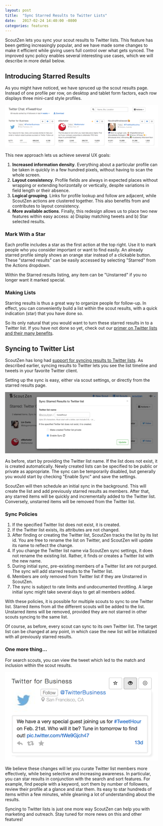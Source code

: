 ```yaml
---
layout: post
title:  "Sync Starred Results to Twitter Lists"
date:   2017-02-24 14:40:00 -0800
categories: features
---
```


ScoutZen lets you sync your scout results to Twitter lists. This feature
has been getting increasingly popular, and we have made some changes to
make it efficient while giving users full control over what gets synced.
The improved sync policy enables several interesting use cases, which
we will describe in more detail below.

## Introducing Starred Results

As you might have noticed, we have spruced up the scout results page.
Instead of one profile per row, on desktop and tablet form factors, each
row displays three mini-card style profiles.

![Profile Cards](/assets/three-cards-row.png)

This new approach lets us achieve several UX goals: 

1. __Increased information density__. Everything about a particular profile
   can be taken in quickly in a few hundred pixels, without having to
   scan the whole screen. 
1. __Layout consistency__. Profile fields are always in expected places
   without wrapping or extending horizontally or vertically, despite
   variations in field length or their absence. 
1. __Logical grouping__. Links for profile lookup and follow are
   adjacent, while ScoutZen actions are clustered together. This also
   benefits from and contributes to layout consistency.
1. __More available actions__. Finally, this redesign allows us to
   place two new features within easy access: a) Display matching tweets
   and b) Star selected results.

### Mark With a Star 

Each profile includes a star as the first action at the top right. Use
it to mark people who you consider important or want to find easily. An
already starred profile simply shows an orange star instead of a
clickable button. These "starred results" can be easily accessed by
selecting "Starred" from the Actions dropdown.

Within the Starred results listing, any item can be "Unstarred" if you
no longer want it marked special. 

### Making Lists

Starring results is thus a great way to organize people for follow-up.
In effect, you can conveniently build a list within the scout results,
with a quick indication (star) that you have done so. 

So its only natural that you would want to turn these starred results in
to a Twitter list. If you have not done so yet, check out our [primer on
Twitter lists and their many benefits][sztwlist].

## Syncing to Twitter List

ScoutZen has long had [support for syncing results to Twitter
lists][prevsync]. As described earlier, syncing results to Twitter lets
you see the list timeline and tweets in your favorite Twitter client.

Setting up the sync is easy, either via scout settings, or directly from
the starred results page. 

![Sync Settings](/assets/sync-settings.png)

As before, start by providing the Twitter list name. If the list does
not exist, it is created automatically. Newly created lists can be
specified to be public or private as appropriate. The sync can be
temporarily disabled, but generally you would start by checking
"Enable Sync" and save the settings.

ScoutZen will then schedule an initial sync in the background. This will
create the list and add previously starred results as members. After
that, any starred items will be quickly and incrementally added to the
Twitter list. Conversely, unstarred items will be removed from the
Twitter list. 

### Sync Policies

1. If the specified Twitter list does not exist, it is created.
1. If the Twitter list exists, its attributes are not changed. 
1. After finding or creating the Twitter list, ScoutZen tracks the list
   by its list id. You are free to rename the list on Twitter, and
   ScoutZen will update its name to reflect the change. 
1. If you change the Twitter list name via ScoutZen sync settings, it
   does not rename the existing list. Rather, it finds or creates a
   Twitter list with the new name.
1. During initial sync, pre-existing members of a Twitter list are not
   purged. The sync will add starred results to the Twitter list.
1. Members are only removed from Twitter list if they are Unstarred in
   ScoutZen.
1. The sync is subject to rate limits and undocumented throttling. A
   large initial sync might take several days to get all members added. 

With these policies, it is possible for multiple scouts to sync to one
Twitter list. Starred items from all the different scouts will be added
to the list. Unstarred items will be removed, provided they are not
starred in other scouts syncing to the same list. 

Of course, as before, every scout can sync to its own Twitter list. The
target list can be changed at any point, in which case the new list will
be initialized with all previously starred results.

### One more thing...

For search scouts, you can view the tweet which led to the match and
inclusion within the scout results. 

![See Matching Tweet](/assets/see-tweet.png)

We believe these changes will let you curate Twitter list members more
effectively, while being selective and increasing awareness. In
particular, you can star results in conjunction with the search and sort
features. For example, find people with a keyword, sort them by number of
followers, review their profile at a glance and star them. Its easy to
star hundreds of items within a few minutes, while gleaning a lot of
understanding about the results.

Syncing to Twitter lists is just one more way ScoutZen can help you with
marketing and outreach. Stay tuned for more news on this and other
features!

[sztwlist]: /twitter/export/list/2017/02/01/twitter-list-export.html
[prevsync]: /scoutzen-news/twitter-lists/2016/08/01/twitter-list-sync.html
[searchsort]: /twitter/bio/search/2016/10/17/search-sort-tools.html

